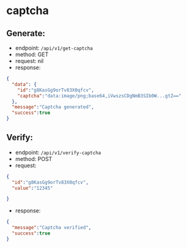 # captcha
## Generate:

- endpoint: `/api/v1/get-captcha`
- method: GET
- request: nil
- response:
```json
{
  "data": {
    "id":"g8KasGg9orTv83X0qfcv",
    "captcha":"data:image/png;base64,iVwszsCDgNmB3SIb0W...gtZ=="
  },
  "message":"Captcha generated",
  "success":true
}
```

## Verify:

- endpoint: `/api/v1/verify-captcha`
- method: POST
- request:
```json
{
  "id":"g8KasGg9orTv83X0qfcv",
  "value":"12345"

}
```
- response:
```json
{
  "message":"Captcha verified",
  "success":true
}
```